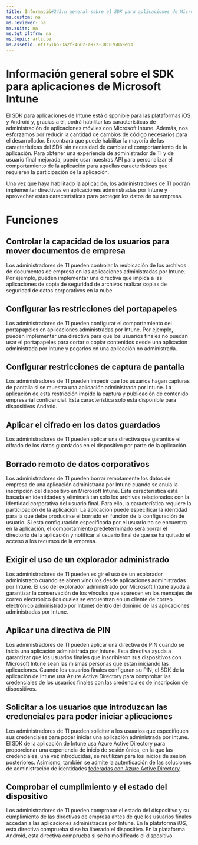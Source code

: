 ```yaml
---
title: Informaci&#243;n general sobre el SDK para aplicaciones de Microsoft Intune
ms.custom: na
ms.reviewer: na
ms.suite: na
ms.tgt_pltfrm: na
ms.topic: article
ms.assetid: ef1751bb-3a2f-4662-a922-38c076869eb3
---
```

# Informaci&#243;n general sobre el SDK para aplicaciones de Microsoft Intune
El SDK para aplicaciones de Intune está disponible para las plataformas iOS y Android y, gracias a él, podrá habilitar las características de administración de aplicaciones móviles con Microsoft Intune. Además, nos esforzamos por reducir la cantidad de cambios de código necesarios para el desarrollador. Encontrará que puede habilitar la mayoría de las características del SDK sin necesidad de cambiar el comportamiento de la aplicación. Para obtener una experiencia de administrador de TI y de usuario final mejorada, puede usar nuestras API para personalizar el comportamiento de la aplicación para aquellas características que requieren la participación de la aplicación.

Una vez que haya habilitado la aplicación, los administradores de TI podrán implementar directivas en aplicaciones administradas por Intune y aprovechar estas características para proteger los datos de su empresa.

# Funciones

## Controlar la capacidad de los usuarios para mover documentos de empresa

Los administradores de TI pueden controlar la reubicación de los archivos de documentos de empresa en las aplicaciones administradas por Intune. Por ejemplo, pueden implementar una directiva que impida a las aplicaciones de copia de seguridad de archivos realizar copias de seguridad de datos corporativos en la nube.

## Configurar las restricciones del portapapeles

Los administradores de TI pueden configurar el comportamiento del portapapeles en aplicaciones administradas por Intune. Por ejemplo, pueden implementar una directiva para que los usuarios finales no puedan usar el portapapeles para cortar o copiar contenidos desde una aplicación administrada por Intune y pegarlos en una aplicación no administrada.

## Configurar restricciones de captura de pantalla

Los administradores de TI pueden impedir que los usuarios hagan capturas de pantalla si se muestra una aplicación administrada por Intune. La aplicación de esta restricción impide la captura y publicación de contenido empresarial confidencial. Esta característica solo está disponible para dispositivos Android.

## Aplicar el cifrado en los datos guardados

Los administradores de TI pueden aplicar una directiva que garantice el cifrado de los datos guardados en el dispositivo por parte de la aplicación.

## Borrado remoto de datos corporativos

Los administradores de TI pueden borrar remotamente los datos de empresa de una aplicación administrada por Intune cuando se anula la inscripción del dispositivo en Microsoft Intune. Esta característica está basada en identidades y eliminará tan solo los archivos relacionados con la identidad corporativa del usuario final. Para ello, la característica requiere la participación de la aplicación. La aplicación puede especificar la identidad para la que debe producirse el borrado en función de la configuración de usuario. Si esta configuración especificada por el usuario no se encuentra en la aplicación, el comportamiento predeterminado será borrar el directorio de la aplicación y notificar al usuario final de que se ha quitado el acceso a los recursos de la empresa.

## Exigir el uso de un explorador administrado

Los administradores de TI pueden exigir el uso de un explorador administrado cuando se abren vínculos desde aplicaciones administradas por Intune. El uso del explorador administrado por Microsoft Intune ayuda a garantizar la conservación de los vínculos que aparecen en los mensajes de correo electrónico (los cuales se encuentran en un cliente de correo electrónico administrado por Intune) dentro del dominio de las aplicaciones administradas por Intune.

## Aplicar una directiva de PIN

Los administradores de TI pueden aplicar una directiva de PIN cuando se inicia una aplicación administrada por Intune. Esta directiva ayuda a garantizar que los usuarios finales que inscribieron sus dispositivos con Microsoft Intune sean las mismas personas que están iniciando las aplicaciones. Cuando los usuarios finales configuran su PIN, el SDK de la aplicación de Intune usa Azure Active Directory para comprobar las credenciales de los usuarios finales con las credenciales de inscripción de dispositivos.

## Solicitar a los usuarios que introduzcan las credenciales para poder iniciar aplicaciones

Los administradores de TI pueden solicitar a los usuarios que especifiquen sus credenciales para poder iniciar una aplicación administrada por Intune. El SDK de la aplicación de Intune usa Azure Active Directory para proporcionar una experiencia de inicio de sesión única, en la que las credenciales, una vez introducidas, se reutilizan para los inicios de sesión posteriores. Asimismo, también se admite la autenticación de las soluciones de administración de identidades [federadas con Azure Active Directory](https://msdn.microsoft.com/en-us/library/azure/jj679342.aspx).

## Comprobar el cumplimiento y el estado del dispositivo

Los administradores de TI pueden comprobar el estado del dispositivo y su cumplimiento de las directivas de empresa antes de que los usuarios finales accedan a las aplicaciones administradas por Intune. En la plataforma iOS, esta directiva comprueba si se ha liberado el dispositivo. En la plataforma Android, esta directiva comprueba si se ha modificado el dispositivo.






